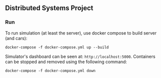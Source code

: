 ## Distributed Systems Project ##

### Run ###
To run simulation (at least the server), use docker compose to build server (and cars):
```
docker-compose -f docker-compose.yml up --build
```

Simulator's dashboard can be seen at: `http://localhost:5000`. Containers can be stopped and removed using the following command:
```
docker-compose -f docker-compose.yml down
```
